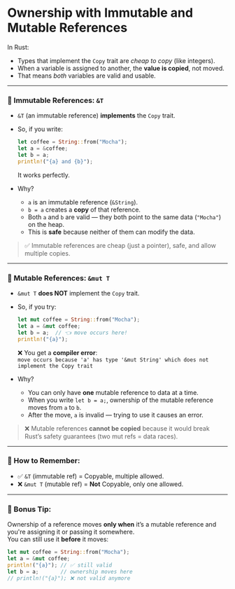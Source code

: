 # Ownership with Immutable and Mutable References


In Rust:
- Types that implement the `Copy` trait are *cheap to copy* (like integers).
- When a variable is assigned to another, the **value is copied**, not moved.
- That means *both* variables are valid and usable.

---

### 🔹 Immutable References: `&T`

- `&T` (an immutable reference) **implements** the `Copy` trait.
- So, if you write:

  ```rust
  let coffee = String::from("Mocha");
  let a = &coffee;
  let b = a;
  println!("{a} and {b}");
  ```

  It works perfectly.

- Why?
  - `a` is an immutable reference (`&String`).
  - `b = a` creates a **copy** of that reference.
  - Both `a` and `b` are valid — they both point to the same data (`"Mocha"`) on the heap.
  - This is **safe** because neither of them can modify the data.

> ✅ Immutable references are cheap (just a pointer), safe, and allow multiple copies.

---

### 🔸 Mutable References: `&mut T`

- `&mut T` **does NOT** implement the `Copy` trait.
- So, if you try:

  ```rust
  let mut coffee = String::from("Mocha");
  let a = &mut coffee;
  let b = a;  // 👈 move occurs here!
  println!("{a}");
  ```

  ❌ You get a **compiler error**:  
  `move occurs because 'a' has type '&mut String' which does not implement the Copy trait`

- Why?
  - You can only have **one** mutable reference to data at a time.
  - When you write `let b = a;`, ownership of the mutable reference moves from `a` to `b`.
  - After the move, `a` is invalid — trying to use it causes an error.

> ❌ Mutable references **cannot be copied** because it would break Rust’s safety guarantees (two mut refs = data races).

---

### 🧠 How to Remember:

- ✅ `&T` (immutable ref) = Copyable, multiple allowed.
- ❌ `&mut T` (mutable ref) = **Not** Copyable, only one allowed.

---

### 📌 Bonus Tip:

Ownership of a reference moves **only when** it’s a mutable reference and you're assigning it or passing it somewhere.  
You can still use it **before** it moves:

```rust
let mut coffee = String::from("Mocha");
let a = &mut coffee;
println!("{a}"); // ✅ still valid
let b = a;       // ownership moves here
// println!("{a}"); ❌ not valid anymore
```
